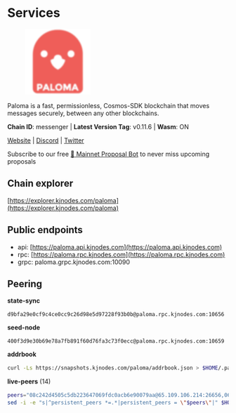 # Services

<figure><img src="https://raw.githubusercontent.com/kj89/cosmos-images/main/logos/paloma.png" width="150" alt=""><figcaption></figcaption></figure>

Paloma is a fast, permissionless, Cosmos-SDK blockchain that  moves messages securely, between any other blockchains.

**Chain ID**: messenger | **Latest Version Tag**: v0.11.6 | **Wasm**: ON

[Website](https://www.palomachain.com) | [Discord](https://discord.gg/tKVFpfdSw4) | [Twitter](https://twitter.com/paloma_chain)



Subscribe to our free [🤖 Mainnet Proposal Bot](https://t.me/kjnodes_proposal_bot) to never miss upcoming proposals


## Chain explorer
[https://explorer.kjnodes.com/paloma](https://explorer.kjnodes.com/paloma)

## Public endpoints

* api: [https://paloma.api.kjnodes.com](https://paloma.api.kjnodes.com)
* rpc: [https://paloma.rpc.kjnodes.com](https://paloma.rpc.kjnodes.com)
* grpc: paloma.grpc.kjnodes.com:10090

## Peering

**state-sync**

```text
d9bfa29e0cf9c4ce0cc9c26d98e5d97228f93b0b@paloma.rpc.kjnodes.com:10656
```

**seed-node**

```text
400f3d9e30b69e78a7fb891f60d76fa3c73f0ecc@paloma.rpc.kjnodes.com:10659
```

**addrbook**
```bash
curl -Ls https://snapshots.kjnodes.com/paloma/addrbook.json > $HOME/.paloma/config/addrbook.json
```

**live-peers** (14)
```bash
peers="08c242d4505c5db223647069fdc0acb6e90079aa@65.109.106.214:26656,06e9c9d5c07755d36241249a568b51ec8476fe65@135.181.220.168:26656,317141e329bc214a76ba92201f6818574ebe5323@135.181.114.98:36656,98b54cd6696e616fe966008ebf2bac409e3e0773@65.108.194.44:26656,7e93f6409ade895fe301b502d6fb9dfb96343a34@135.125.5.34:54056,19165f3248f358ded53c3f51cf97a22123560b86@65.109.69.154:38656,8af8dfa817359036f55f6793b0ed4bcce8884027@85.14.245.70:26656,cb8a1e9e12ac06dbd565311137f6c93d66fd96f8@104.167.221.18:26656,d9bfa29e0cf9c4ce0cc9c26d98e5d97228f93b0b@65.109.88.38:10656,41a47bae18f81c1f626e4b238221b77e274424d7@45.33.65.223:26656,b92c94f00b46500a5ff8920acd438c0873c2f9da@50.116.13.101:26656,1a0232b9426aa1c7a78c92a2136b69d050bb6942@65.108.224.126:26656,87b4221770495e66e772a53bbea92a15aff288c2@144.126.158.0:26656,942951ad44b974098db48432455f135a653edbb1@65.21.230.230:31656"
sed -i -e "s|^persistent_peers *=.*|persistent_peers = \"$peers\"|" $HOME/.paloma/config/config.toml
```
